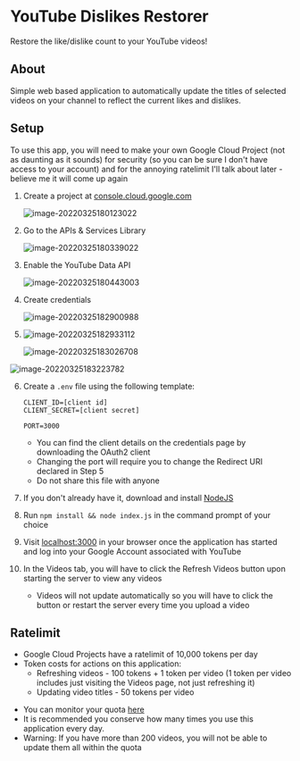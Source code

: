 # YouTube Dislikes Restorer
 Restore the like/dislike count to your YouTube videos! 



## About

Simple web based application to automatically update the titles of selected videos on your channel to reflect the current likes and dislikes.



## Setup

To use this app, you will need to make your own Google Cloud Project (not as daunting as it sounds) for security (so you can be sure I don't have access to your account) and for the annoying ratelimit I'll talk about later - believe me it will come up again

1. Create a project at [console.cloud.google.com](https://console.cloud.google.com/) 

   ![image-20220325180123022](C:\Users\user\Documents\GitHub\ytDislikesRestorer\docs\setup-1.png)

2. Go to the APIs & Services Library

   ![image-20220325180339022](C:\Users\user\Documents\GitHub\ytDislikesRestorer\docs\setup-2.png)

3. Enable the YouTube Data API

   ![image-20220325180443003](C:\Users\user\Documents\GitHub\ytDislikesRestorer\docs\setup-3.png)

4. Create credentials

   ![image-20220325182900988](C:\Users\user\Documents\GitHub\ytDislikesRestorer\docs\setup-4.png)

5. ![image-20220325182933112](C:\Users\user\AppData\Roaming\Typora\typora-user-images\image-20220325182933112.png)

   ![image-20220325183026708](C:\Users\user\Documents\GitHub\ytDislikesRestorer\docs\setup-4-2.png)

![image-20220325183223782](C:\Users\user\Documents\GitHub\ytDislikesRestorer\docs\setup-4-3.png)

6. Create a `.env` file using the following template:

   ```
   CLIENT_ID=[client id]
   CLIENT_SECRET=[client secret]
   
   PORT=3000
   ```

   - You can find the client details on the credentials page by downloading the OAuth2 client
   - Changing the port will require you to change the Redirect URI declared in Step 5
   - Do not share this file with anyone

7. If you don't already have it, download and install [NodeJS](https://nodejs.dev)

8. Run `npm install && node index.js` in the command prompt of your choice

9. Visit [localhost:3000](http://localhost:3000) in your browser once the application has started and log into your Google Account associated with YouTube

10. In the Videos tab, you will have to click the Refresh Videos button upon starting the server to view any videos

    - Videos will not update automatically so you will have to click the button or restart the server every time you upload a video



## Ratelimit

- Google Cloud Projects have a ratelimit of 10,000 tokens per day
- Token costs for actions on this application:
  - Refreshing videos - 100 tokens + 1 token per video (1 token per video includes just visiting the Videos page, not just refreshing it)
  - Updating video titles - 50 tokens per video

* You can monitor your quota [here](https://console.cloud.google.com/iam-admin/quotas)
* It is recommended you conserve how many times you use this application every day.
* Warning: If you have more than 200 videos, you will not be able to update them all within the quota
